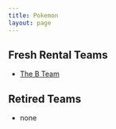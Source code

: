 ```yaml
---
title: Pokemon
layout: page
---
```


## Fresh Rental Teams

- [The B Team](./the-b-team)

## Retired Teams

- none
